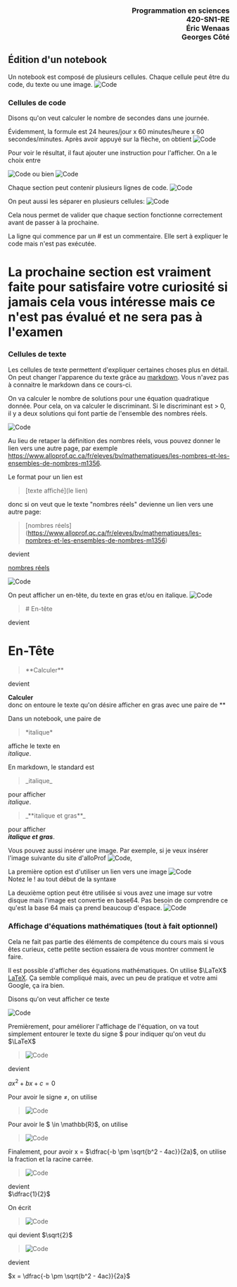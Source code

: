 <h3 style='text-align: right;'>Programmation en sciences
<br>420-SN1-RE
<br>Éric Wenaas
<br>Georges Côté
</h3>

## Édition d'un notebook

Un notebook est composé de plusieurs cellules. Chaque cellule peut être du code, du texte ou une image.
![Code](./Images_Edition/Google_Colab_01_Edition.png)

### Cellules de code

Disons qu'on veut calculer le nombre de secondes dans une journée.

Évidemment, la formule est 24 heures/jour x 60 minutes/heure x 60 secondes/minutes. Après avoir appuyé sur la flèche, on obtient
![Code](./Images_Edition/Google_Colab_02_Edition.png)

Pour voir le résultat, il faut ajouter une instruction pour l'afficher. On a le choix entre

![Code](./Images_Edition/Google_Colab_03_Edition.png)
ou bien
![Code](./Images_Edition/Google_Colab_04_Edition.png)

Chaque section peut contenir plusieurs lignes de code.
![Code](./Images_Edition/Google_Colab_05_Edition.png)

On peut aussi les séparer en plusieurs cellules:
![Code](./Images_Edition/Google_Colab_06_Edition.png)

Cela nous permet de valider que chaque section fonctionne correctement avant de passer à la prochaine.

La ligne qui commence par un # est un commentaire. Elle sert à expliquer le code mais n'est pas exécutée. 

# La prochaine section est vraiment faite pour satisfaire votre curiosité si jamais cela vous intéresse mais ce n'est pas évalué et ne sera pas à l'examen
### Cellules de texte

Les cellules de texte permettent d'expliquer certaines choses plus en détail. On peut changer l'apparence du texte grâce au [markdown](https://fr.wikipedia.org/wiki/Markdown). Vous n'avez pas à connaitre le markdown dans ce cours-ci.

On va calculer le nombre de solutions pour une équation quadratique donnée. Pour cela, on va calculer le discriminant.
Si le discriminant est > 0, il y a deux solutions qui font partie de l'ensemble des nombres réels.

![Code](./Images_Edition/Google_Colab_07_Texte.png)

Au lieu de retaper la définition des nombres réels, vous pouvez donner le lien vers une autre page, par exemple https://www.alloprof.qc.ca/fr/eleves/bv/mathematiques/les-nombres-et-les-ensembles-de-nombres-m1356.

Le format pour un lien est 
> [texte affiché](le lien)

donc si on veut que le texte "nombres réels" devienne un lien vers une autre page:

>\[nombres réels](https://www.alloprof.qc.ca/fr/eleves/bv/mathematiques/les-nombres-et-les-ensembles-de-nombres-m1356)

devient  

[nombres réels](https://www.alloprof.qc.ca/fr/eleves/bv/mathematiques/les-nombres-et-les-ensembles-de-nombres-m1356)


![Code](./Images_Edition/Google_Colab_08_Texte.png)

On peut afficher un en-tête, du texte en gras et/ou en italique.
![Code](./Images_Edition/Google_Colab_09_Texte.png)

>\# En-tête

devient
# En-Tête

>\*\*Calculer\*\*
 
devient 

**Calculer**  
donc on entoure le texte qu'on désire afficher en gras avec une paire de \**

Dans un notebook, une paire de 
>\*italique\*

affiche le texte en   
*italique*.  

En markdown, le standard est 
>\_italique_

pour afficher   
_italique_.  

>\_\*\*italique et gras\*\*\_

pour afficher  
_**italique et gras**_.

Vous pouvez aussi insérer une image. Par exemple, si je veux insérer l'image suivante du site d'alloProf
![Code](./Images_Edition/Google_Colab_10_Texte.png),  


La première option est d'utiliser un lien vers une image
![Code](./Images_Edition/Google_Colab_12_Texte.png)   
Notez le ! au tout début de la syntaxe

La deuxième option peut être utilisée si vous avez une image sur votre disque mais l'image est convertie en base64. Pas besoin de comprendre ce qu'est la base 64 mais ça prend beaucoup d'espace.
![Code](./Images_Edition/Google_Colab_11_Texte.png) 

### Affichage d'équations mathématiques (tout à fait optionnel)
Cela ne fait pas partie des éléments de compétence du cours mais si vous êtes curieux, cette petite section essaiera de vous montrer comment le faire.

Il est possible d'afficher des équations mathématiques. On utilise $\LaTeX$ [LaTeX](https://fr.wikipedia.org/wiki/LaTeX). Ça semble compliqué mais, avec un peu de pratique et votre ami Google, ça ira bien.

Disons qu'on veut afficher ce texte

![Code](./Images_Edition/Google_Colab_14_Texte.png)

Premièrement, pour améliorer l'affichage de l'équation, on va tout simplement entourer le texte du signe  \$ pour indiquer qu'on veut du $\LaTeX$   
>![Code](./Images_Edition/latex1.png)  

devient 

$ax^2 + bx + c = 0$  

Pour avoir le signe $\neq$, 
on utilise 

>![Code](./Images_Edition/latex_neq.png)  

Pour avoir le $ \in \mathbb{R}$, on utilise 
>![Code](./Images_Edition/latex_appartient_reel.png)  

Finalement, pour avoir x = $\dfrac{-b \pm \sqrt{b^2 - 4ac}}{2a}$, on utilise la fraction et la racine carrée.  

>![Code](./Images_Edition/latex_fraction.png)  

devient  
$\dfrac{1}{2}$

On écrit 
>![Code](./Images_Edition/latex_racine_carree.png)  

qui devient $\sqrt{2}$  

>![Code](./Images_Edition/latex_total.png)   

devient 

$x = \dfrac{-b \pm \sqrt{b^2 - 4ac}}{2a}$

